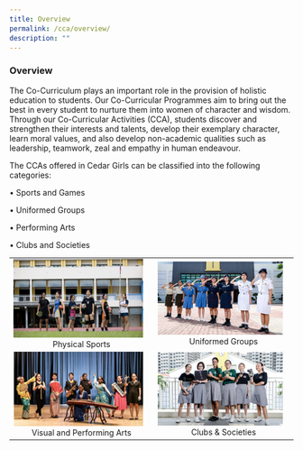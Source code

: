 ```yaml
---
title: Overview
permalink: /cca/overview/
description: ""
---
```

### Overview

The Co-Curriculum plays an important role in the provision of holistic education to students. Our Co-Curricular Programmes aim to bring out the best in every student to nurture them into women of character and wisdom. Through our Co-Curricular Activities (CCA), students discover and strengthen their interests and talents, develop their exemplary character, learn moral values, and also develop non-academic qualities such as leadership, teamwork, zeal and empathy in human endeavour.

  

The CCAs offered in Cedar Girls can be classified into the following categories:

• Sports and Games

• Uniformed Groups

• Performing Arts

• Clubs and Societies

|  |  |
|---|---|
| <a href="https://moe-cedargirlssec-staging.netlify.app/our-curriculum/cca/sports/"><img style="width:95%" src="/images/cca99.png"></a> <center>Physical Sports</center> | <a href="https://moe-cedargirlssec-staging.netlify.app/our-curriculum/cca/uniformed-groups/"><img style="width:95%"  src="/images/cca98.png"></a><center>Uniformed Groups</center> |
| <a href="https://moe-cedargirlssec-staging.netlify.app/our-curriculum/cca/performing-arts/"><img style="width:95%" src="/images/cca97.png"></a><center>Visual and Performing Arts</center> | <a href="https://moe-cedargirlssec-staging.netlify.app/our-curriculum/cca/clubs-and-societies/"><img style="width:95%"  src="/images/cca96.png"></a><center>Clubs & Societies</center> |
